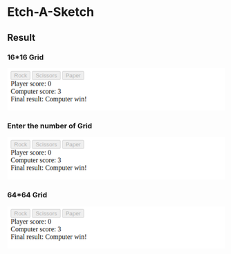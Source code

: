 # Etch-A-Sketch
## Result
### 16*16 Grid
![16*16 Grid](https://github.com/kokkkkk/Odin/blob/main/ui-rock-paper-scissors/screenshot/result.png)

### Enter the number of Grid
![Enter the number of Grid](https://github.com/kokkkkk/Odin/blob/main/ui-rock-paper-scissors/screenshot/result.png)

### 64*64 Grid
![64*64 Grid](https://github.com/kokkkkk/Odin/blob/main/ui-rock-paper-scissors/screenshot/result.png)
